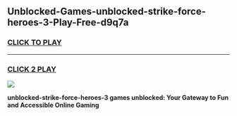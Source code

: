 
## Unblocked-Games-unblocked-strike-force-heroes-3-Play-Free-d9q7a
<h3>
<a href="https://premium76.site?title=unblocked-strike-force-heroes-3&ref=12A">CLICK TO PLAY</a></h3>
<hr>

<h3>
<a href="https://premium76.site?title=unblocked-strike-force-heroes-3&ref=12A">CLICK 2 PLAY</a>
  
</h3>

<a href="https://premium76.site?title=unblocked-strike-force-heroes-3&ref=12A"><img src="https://clearcache.store/games.png"></a>


**unblocked-strike-force-heroes-3 games unblocked: Your Gateway to Fun and Accessible Online Gaming**
